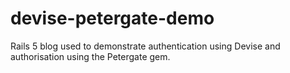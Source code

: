 # devise-petergate-demo
Rails 5 blog used to demonstrate authentication using Devise and authorisation using the Petergate gem. 
